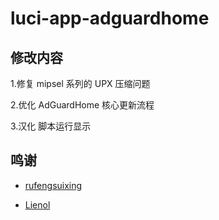 # luci-app-adguardhome

## 修改内容

1.修复 mipsel 系列的 UPX 压缩问题

2.优化 AdGuardHome 核心更新流程

3.汉化 脚本运行显示

## 鸣谢

   - [rufengsuixing](https://github.com/rufengsuixing/luci-app-adguardhome)
   
   - [Lienol](https://github.com/Lienol)

